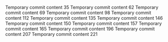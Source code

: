 Temporary commit content 35
Temporary commit content 62
Temporary commit content 69
Temporary commit content 98
Temporary commit content 112
Temporary commit content 135
Temporary commit content 146
Temporary commit content 150
Temporary commit content 157
Temporary commit content 165
Temporary commit content 196
Temporary commit content 207
Temporary commit content 221
